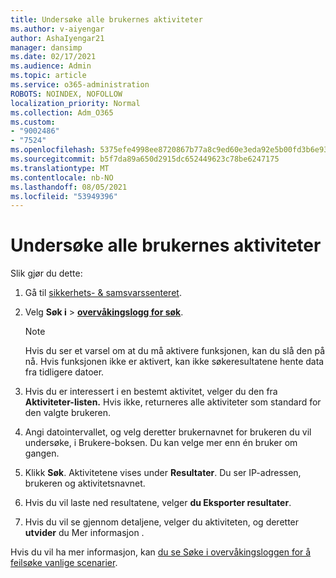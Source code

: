 ```yaml
---
title: Undersøke alle brukernes aktiviteter
ms.author: v-aiyengar
author: AshaIyengar21
manager: dansimp
ms.date: 02/17/2021
ms.audience: Admin
ms.topic: article
ms.service: o365-administration
ROBOTS: NOINDEX, NOFOLLOW
localization_priority: Normal
ms.collection: Adm_O365
ms.custom:
- "9002486"
- "7524"
ms.openlocfilehash: 5375efe4998ee8720867b77a8c9ed60e3eda92e5b00fd3b6e93c0afab09fec2b
ms.sourcegitcommit: b5f7da89a650d2915dc652449623c78be6247175
ms.translationtype: MT
ms.contentlocale: nb-NO
ms.lasthandoff: 08/05/2021
ms.locfileid: "53949396"
---
```

# <a name="investigate-all-the-users-activities"></a>Undersøke alle brukernes aktiviteter

Slik gjør du dette:

1. Gå til [sikkerhets- & samsvarssenteret](https://go.microsoft.com/fwlink/p/?linkid=2077143).
1. Velg **Søk i**  >  **[overvåkingslogg for søk](https://go.microsoft.com/fwlink/?linkid=2103759)**.
    > [!NOTE]
    > Hvis du ser et varsel om at du må aktivere funksjonen, kan du slå den på nå. Hvis funksjonen ikke er aktivert, kan ikke søkeresultatene hente data fra tidligere datoer.

1. Hvis du er interessert i en bestemt aktivitet, velger du den fra **Aktiviteter-listen.** Hvis ikke, returneres alle aktiviteter som standard for den valgte brukeren.
1. Angi datointervallet, og  velg deretter brukernavnet for brukeren du vil undersøke, i Brukere-boksen. Du kan velge mer enn én bruker om gangen.
1. Klikk **Søk**. Aktivitetene vises under **Resultater**. Du ser IP-adressen, brukeren og aktivitetsnavnet.
1. Hvis du vil laste ned resultatene, velger **du Eksporter resultater**.
1. Hvis du vil se gjennom detaljene, velger du aktiviteten, og deretter **utvider** du Mer informasjon .

Hvis du vil ha mer informasjon, kan [du se Søke i overvåkingsloggen for å feilsøke vanlige scenarier](https://go.microsoft.com/fwlink/?linkid=2103944).